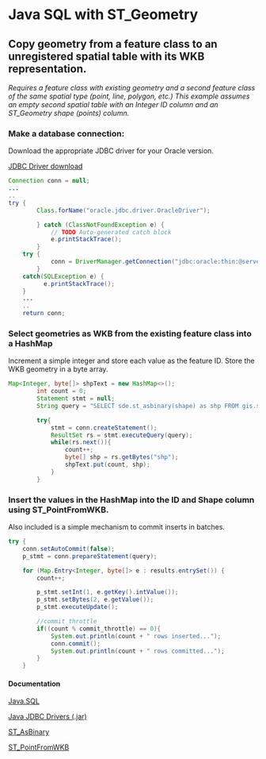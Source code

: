 # Java SQL with ST_Geometry
## Copy geometry from a feature class to an unregistered spatial table with its WKB representation.

*Requires a feature class with existing geometry and a second feature class of the same spatial type (point, line, polygon, etc.) This example assumes an empty second spatial table with an Integer ID column and an ST_Geometry shape (points) column.*

### Make a database connection:
Download the appropriate JDBC driver for your Oracle version.

[JDBC Driver download ](https://docs.oracle.com/javase/7/docs/api/java/sql/package-summary.html)

```Java
Connection conn = null;
...
..
try {
		Class.forName("oracle.jdbc.driver.OracleDriver");

		} catch (ClassNotFoundException e) {
			// TODO Auto-generated catch block
			e.printStackTrace();
		}
    try {
    		conn = DriverManager.getConnection("jdbc:oracle:thin:@server_name:port:SID","username","password");
    	}
	catch(SQLException e) {
		  e.printStackTrace();
	}
    ...
    ..
    return conn;
```

### Select geometries as WKB from the existing feature class into a HashMap
Increment a simple integer and store each value as the feature ID.  Store the WKB geometry in a byte array.

```Java
Map<Integer, byte[]> shpText = new HashMap<>();
		int count = 0;
		Statement stmt = null;
		String query = "SELECT sde.st_asbinary(shape) as shp FROM gis.sample_points";

		try{
			stmt = conn.createStatement();
			ResultSet rs = stmt.executeQuery(query);
			while(rs.next()){
				count++;
				byte[] shp = rs.getBytes("shp");
				shpText.put(count, shp);
			}
		}
```

### Insert the values in the HashMap into the ID and Shape column using ST_PointFromWKB.  
Also included is a simple mechanism to commit inserts in batches.

```Java
try {
	conn.setAutoCommit(false);
	p_stmt = conn.prepareStatement(query);

	for (Map.Entry<Integer, byte[]> e : results.entrySet()) {
		count++;

		p_stmt.setInt(1, e.getKey().intValue());
		p_stmt.setBytes(2, e.getValue());
		p_stmt.executeUpdate();

		//commit throttle
		if((count % commit_throttle) == 0){
			System.out.println(count + " rows inserted...");
			conn.commit();
			System.out.println(count + " rows committed...");
		}
	}
```

#### Documentation
[Java.SQL](https://docs.oracle.com/javase/7/docs/api/java/sql/package-summary.html)

[Java JDBC Drivers (.jar)](http://www.oracle.com/technetwork/database/features/jdbc/index-091264.html)

[ST_AsBinary](http://desktop.arcgis.com/en/arcmap/10.3/manage-data/using-sql-with-gdbs/st-asbinary.htm)

[ST_PointFromWKB](http://desktop.arcgis.com/en/arcmap/10.3/manage-data/using-sql-with-gdbs/st-pointfromwkb.htm)
